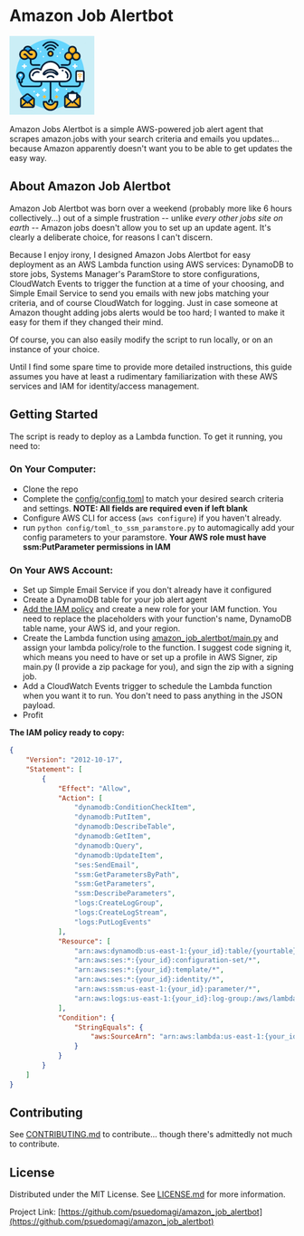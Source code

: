 <!-- PROJECT SHIELDS -->
<!--
*** README template based on Othneil Drew's excellent [Best-README-Template][best-readme-url]
MIT License

Copyright (c) 2021 Othneil Drew

Permission is hereby granted, free of charge, to any person obtaining a copy
of this software and associated documentation files (the "Software"), to deal
in the Software without restriction, including without limitation the rights
to use, copy, modify, merge, publish, distribute, sublicense, and/or sell
copies of the Software, and to permit persons to whom the Software is
furnished to do so, subject to the following conditions:

The above copyright notice and this permission notice shall be included in all
copies or substantial portions of the Software.

THE SOFTWARE IS PROVIDED "AS IS", WITHOUT WARRANTY OF ANY KIND, EXPRESS OR
IMPLIED, INCLUDING BUT NOT LIMITED TO THE WARRANTIES OF MERCHANTABILITY,
FITNESS FOR A PARTICULAR PURPOSE AND NONINFRINGEMENT. IN NO EVENT SHALL THE
AUTHORS OR COPYRIGHT HOLDERS BE LIABLE FOR ANY CLAIM, DAMAGES OR OTHER
LIABILITY, WHETHER IN AN ACTION OF CONTRACT, TORT OR OTHERWISE, ARISING FROM,
OUT OF OR IN CONNECTION WITH THE SOFTWARE OR THE USE OR OTHER DEALINGS IN THE
SOFTWARE.
-->
# Amazon Job Alertbot

![Amazon Job Alertbot](amazon_alertbot_sm.png "Amazon Job Alertbot")


Amazon Jobs Alertbot is a simple AWS-powered job alert agent that scrapes amazon.jobs with your search criteria and emails you updates... because Amazon apparently doesn't want you to be able to get updates the easy way.


<!-- ABOUT THE PROJECT -->
## About Amazon Job Alertbot

Amazon Job Alertbot was born over a weekend (probably more like 6 hours collectively...) out of a simple frustration -- unlike *every other jobs site on earth* -- Amazon jobs doesn't allow you to set up an update agent. It's clearly a deliberate choice, for reasons I can't discern.

Because I enjoy irony, I designed Amazon Jobs Alertbot for easy deployment as an AWS Lambda function using AWS services: DynamoDB to store jobs, Systems Manager's ParamStore to store configurations, CloudWatch Events to trigger the function at a time of your choosing, and Simple Email Service to send you emails with new jobs matching your criteria, and of course CloudWatch for logging. Just in case someone at Amazon thought adding jobs alerts would be too hard; I wanted to make it easy for them if they changed their mind.

Of course, you can also easily modify the script to run locally, or on an instance of your choice.

Until I find some spare time to provide more detailed instructions, this guide assumes you have at least a rudimentary familiarization with these AWS services and IAM for identity/access management.


<!-- GETTING STARTED -->
## Getting Started

The script is ready to deploy as a Lambda function. To get it running, you need to:

### On Your Computer:

- Clone the repo
- Complete the [config/config.toml](/config/config.toml) to match your desired search criteria and settings. **NOTE: All fields are required even if left blank**
- Configure AWS CLI for access (`aws configure`) if you haven't already.
- run `python config/toml_to_ssm_paramstore.py` to automagically add your config parameters to your paramstore. **Your AWS role must have ssm:PutParameter permissions in IAM**

### On Your AWS Account:

- Set up Simple Email Service if you don't already have it configured
- Create a DynamoDB table for your job alert agent
- [Add the IAM policy](/config/sample_policy.json) and create a new role for your IAM function. You need to replace the placeholders with your function's name, DynamoDB table name, your AWS id, and your region.
- Create the Lambda function using [amazon_job_alertbot/main.py](/amazon_job_alertbot/main.py) and assign your lambda policy/role to the function. I suggest code signing it, which means you need to have or set up a profile in AWS Signer, zip main.py (I provide a zip package for you), and sign the zip with a signing job.
- Add a CloudWatch Events trigger to schedule the Lambda function when you want it to run. You don't need to pass anything in the JSON payload.
- Profit

**The IAM policy ready to copy:**

``` JSON
{
    "Version": "2012-10-17",
    "Statement": [
        {
            "Effect": "Allow",
            "Action": [
                "dynamodb:ConditionCheckItem",
                "dynamodb:PutItem",
                "dynamodb:DescribeTable",
                "dynamodb:GetItem",
                "dynamodb:Query",
                "dynamodb:UpdateItem",
                "ses:SendEmail",
                "ssm:GetParametersByPath",
                "ssm:GetParameters",
                "ssm:DescribeParameters",
                "logs:CreateLogGroup",
                "logs:CreateLogStream",
                "logs:PutLogEvents"
            ],
            "Resource": [
                "arn:aws:dynamodb:us-east-1:{your_id}:table/{yourtable}",
                "arn:aws:ses:*:{your_id}:configuration-set/*",
                "arn:aws:ses:*:{your_id}:template/*",
                "arn:aws:ses:*:{your_id}:identity/*",
                "arn:aws:ssm:us-east-1:{your_id}:parameter/*",
                "arn:aws:logs:us-east-1:{your_id}:log-group:/aws/lambda/{yourlambdafuncname}:*"
            ],
            "Condition": {
                "StringEquals": {
                    "aws:SourceArn": "arn:aws:lambda:us-east-1:{your_id}:function:{yourlambdafuncname}"
                }
            }
        }
    ]
}
```

<!-- CONTRIBUTING -->
## Contributing

See [CONTRIBUTING.md][CONTRIBUTING-url] to contribute... though there's admittedly not much to contribute.


<!-- LICENSE -->
## License

Distributed under the MIT License. See [LICENSE.md][license-url] for more information.


Project Link: [https://github.com/psuedomagi/amazon_job_alertbot](https://github.com/psuedomagi/amazon_job_alertbot)

<!-- MARKDOWN LINKS & IMAGES -->
<!-- https://www.markdownguide.org/basic-syntax/#reference-style-links -->
[CONTRIBUTING-url]: CONTRIBUTING.md
[best-readme-url]: https://github.com/othneildrew/Best-README-Template/tree/master
[issues-url]: https://github.com/psuedomagi/amazon_job_alertbot/.github/issues
[license-url]: https://github.com/psuedomagi/amazon_job_alertbot/LICENSE.md
